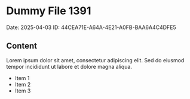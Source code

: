 # Dummy File 1391

Date: 2025-04-03
ID: 44CEA71E-A64A-4E21-A0FB-BAA6A4C4DFE5

## Content

Lorem ipsum dolor sit amet, consectetur adipiscing elit.
Sed do eiusmod tempor incididunt ut labore et dolore magna aliqua.

* Item 1
* Item 2
* Item 3
